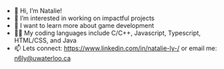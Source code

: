 - 👋 Hi, I’m Natalie!
- 👀 I’m interested in working on impactful projects
- 🌱 I want to learn more about game development
- 👩‍💻 My coding languages include C/C++, Javascript, Typescript, HTML/CSS, and Java
- 📫 Lets connect: https://www.linkedin.com/in/natalie-ly-/
      or email me: n6ly@uwaterloo.ca

<!---
natalie-ly/natalie-ly is a ✨ special ✨ repository because its `README.md` (this file) appears on your GitHub profile.
You can click the Preview link to take a look at your changes.
--->
